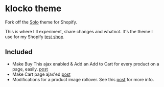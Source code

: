 klocko theme
============

Fork off the [Solo](http://themes.shopify.com/themes/solo/styles/solo) theme for Shopify.

This is where I'll experiment, share changes and whatnot. It's the theme I use for my Shopify [test shop](http://klocko-and-sons3230.myshopify.com/).

Included
--------

* Make Buy This ajax enabled & Add an Add to Cart for every product on a page, easily. [post](http://www.plankdesign.com/blog/2010/09/everything-add-to-cart/)
* Make Cart page ajax'ed [post](http://www.plankdesign.com/blog/2010/10/ajaxed-shopify-cart-page/)
* Modifications for a product image rollover. See this [post](http://post-to-come) for more info.